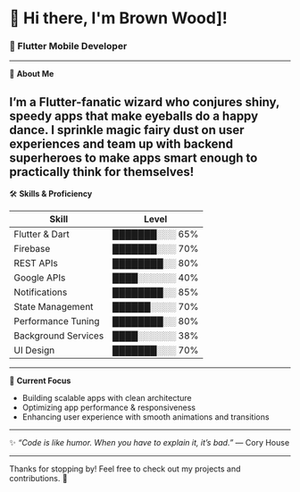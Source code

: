 # 👋 Hi there, I'm Brown Wood]!

### 🚀 Flutter Mobile Developer 

---

🎯 **About Me**

I’m a Flutter-fanatic wizard who conjures shiny, speedy apps that make eyeballs do a happy dance. I sprinkle magic fairy dust on user experiences and team up with backend superheroes to make apps smart enough to practically think for themselves!
---

🛠 **Skills & Proficiency**

| Skill               | Level          |
|---------------------|----------------|
| Flutter & Dart      | ███████░░░ 65% |
| Firebase            | ███████░░░ 70% |
| REST APIs           | ████████░░ 80% |
| Google APIs         | ████░░░░░░ 40% |
| Notifications       | ████████░░ 85% |
| State Management    | ██████░░░░ 70% |
| Performance Tuning  | ████████░░ 80% |
| Background Services | ████░░░░░░ 38% |
| UI Design           | ███████░░░ 70% |

---

🌟 **Current Focus**

- Building scalable apps with clean architecture  
- Optimizing app performance & responsiveness  
- Enhancing user experience with smooth animations and transitions  

---

✨ *“Code is like humor. When you have to explain it, it’s bad.”* — Cory House

---

Thanks for stopping by! Feel free to check out my projects and contributions. 🚀
